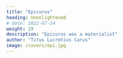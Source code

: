 ```yaml
---
title: "Epicurus"
heading: Unenlightened
# date: 2022-07-24
weight: 29
description: "Epicurus was a materialist"
author: "Titus Lucretius Carus"
image: /covers/epi.jpg
---
```

